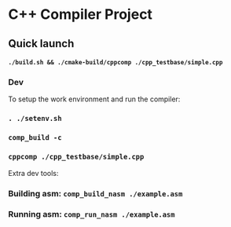 # C++ Compiler Project

## Quick launch

#### `./build.sh && ./cmake-build/cppcomp ./cpp_testbase/simple.cpp`

### Dev

To setup the work environment and run the compiler:

### `. ./setenv.sh`
### `comp_build -c`
### `cppcomp ./cpp_testbase/simple.cpp`

Extra dev tools:

### Building asm: `comp_build_nasm ./example.asm`
### Running asm: `comp_run_nasm ./example.asm`
